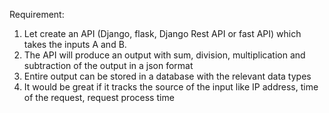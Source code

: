 Requirement:

1) Let create an API (Django, flask, Django Rest API or fast API) which takes the inputs A and B.
2) The API will produce an output with sum, division, multiplication and subtraction of the output in a json format
3) Entire output can be stored in a database with the relevant data types
4) It would be great if it tracks the source of the input like IP address, time of the request, request process time
